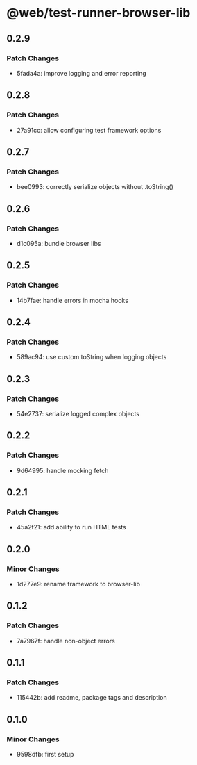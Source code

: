 # @web/test-runner-browser-lib

## 0.2.9

### Patch Changes

- 5fada4a: improve logging and error reporting

## 0.2.8

### Patch Changes

- 27a91cc: allow configuring test framework options

## 0.2.7

### Patch Changes

- bee0993: correctly serialize objects without .toString()

## 0.2.6

### Patch Changes

- d1c095a: bundle browser libs

## 0.2.5

### Patch Changes

- 14b7fae: handle errors in mocha hooks

## 0.2.4

### Patch Changes

- 589ac94: use custom toString when logging objects

## 0.2.3

### Patch Changes

- 54e2737: serialize logged complex objects

## 0.2.2

### Patch Changes

- 9d64995: handle mocking fetch

## 0.2.1

### Patch Changes

- 45a2f21: add ability to run HTML tests

## 0.2.0

### Minor Changes

- 1d277e9: rename framework to browser-lib

## 0.1.2

### Patch Changes

- 7a7967f: handle non-object errors

## 0.1.1

### Patch Changes

- 115442b: add readme, package tags and description

## 0.1.0

### Minor Changes

- 9598dfb: first setup

